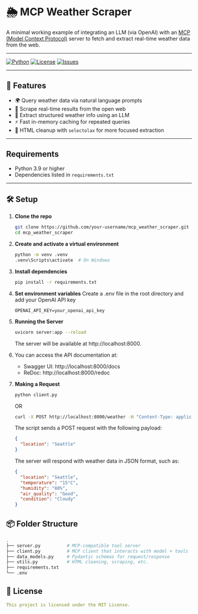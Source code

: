 # 🌦️ MCP Weather Scraper

A minimal working example of integrating an LLM (via OpenAI) with an [MCP (Model Context Protocol)](https://github.com/modelcontextprotocol) server to fetch and extract real-time weather data from the web.

---

[![Python](https://img.shields.io/badge/Python-3.10%2B-blue?logo=python)](https://www.python.org/)
[![License](https://img.shields.io/github/license/EXPESRaza/mcp_weather_scraper)](LICENSE)
[![Issues](https://img.shields.io/github/issues/EXPESRaza/mcp_weather_scraper)](https://github.com/EXPESRaza/mcp_weather_scraper/issues)

---

## 🚀 Features

- 🌍 Query weather data via natural language prompts
- 📡 Scrape real-time results from the open web
- 🧠 Extract structured weather info using an LLM
- ⚡ Fast in-memory caching for repeated queries
- 🧹 HTML cleanup with `selectolax` for more focused extraction

---

## Requirements

- Python 3.9 or higher
- Dependencies listed in `requirements.txt`

---

## 🛠️ Setup

1. **Clone the repo**
   ```bash
   git clone https://github.com/your-username/mcp_weather_scraper.git
   cd mcp_weather_scraper
   ```
2. **Create and activate a virtual environment**
   ```bash
   python -m venv .venv
   .venv\Scripts\activate  # On Windows
   ```
3. **Install dependencies**
   ```bash
   pip install -r requirements.txt
   ```
4. **Set environment variables**
   Create a .env file in the root directory and add your OpenAI API key
   ```env
   OPENAI_API_KEY=your_openai_api_key
   ```

5. **Running the Server**
   ```bash
   uvicorn server:app --reload
   ```
   The server will be available at http://localhost:8000.

6. You can access the API documentation at:
   - Swagger UI: http://localhost:8000/docs
   - ReDoc: http://localhost:8000/redoc

7. **Making a Request**
   ```bash
   python client.py
   ```
   OR
   ```bash
   curl -X POST http://localhost:8000/weather -H "Content-Type: application/json" -d '{"location": "Seattle"}'
   ```
   The script sends a POST request with the following payload:
   ```json
   {
     "location": "Seattle"
   }
   ```
   The server will respond with weather data in JSON format, such as:
   ```json
   {
     "location": "Seattle",
     "temperature": "15°C",
     "humidity": "80%",
     "air_quality": "Good",
     "condition": "Cloudy"
   }
   ```

## 📦 Folder Structure
```bash
.
├── server.py          # MCP-compatible tool server
├── client.py          # MCP client that interacts with model + tools
├── data_models.py     # Pydantic schemas for request/response
├── utils.py           # HTML cleaning, scraping, etc.
├── requirements.txt
└── .env
```

## 📄 License
```yaml
This project is licensed under the MIT License.
```
